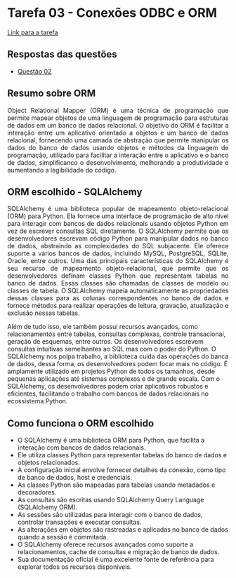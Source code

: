 # Tarefa 03 - Conexões ODBC e ORM

[Link para a tarefa](https://docs.google.com/document/d/1pEhJvmaZb_QBZvUhxBW_p1bHIv3mayhIpQIwG9OLsj4/edit)

## Respostas das questões

- [Questão 02](/tarefas/t03/app/api/routes/odbc.py)

## Resumo sobre ORM
<p align = justify>
Object Relational Mapper (ORM) é uma técnica de programação que permite mapear objetos de uma linguagem de programação para estruturas de dados em um banco de dados relacional. O objetivo do ORM é facilitar a interação entre um aplicativo orientado a objetos e um banco de dados relacional, fornecendo uma camada de abstração que permite manipular os dados do banco de dados usando objetos e métodos da linguagem de programação, utilizado para facilitar a interação entre o aplicativo e o banco de dados, simplificanco o desenvolvimento, melhorando a produtividade e aumentando a legibilidade do código.
</p>

## ORM escolhido - SQLAlchemy
<p align = justify>
SQLAlchemy é uma biblioteca popular de mapeamento objeto-relacional (ORM) para Python. Ela fornece uma interface de programação de alto nível para interagir com bancos de dados relacionais usando objetos Python em vez de escrever consultas SQL diretamente. O SQLAlchemy permite que os desenvolvedores escrevam código Python para manipular dados no banco de dados, abstraindo as complexidades do SQL subjacente. Ele oferece suporte a vários bancos de dados, incluindo MySQL, PostgreSQL, SQLite, Oracle, entre outros. Uma das principais características do SQLAlchemy é seu recurso de mapeamento objeto-relacional, que permite que os desenvolvedores definam classes Python que representam tabelas no banco de dados. Essas classes são chamadas de classes de modelo ou classes de tabela. O SQLAlchemy mapeia automaticamente as propriedades dessas classes para as colunas correspondentes no banco de dados e fornece métodos para realizar operações de leitura, gravação, atualização e exclusão nessas tabelas.

Além de tudo isso, ele também possui recursos avançados, como relacionamentos entre tabelas, consultas complexas, controle transacional, geração de esquemas, entre outros. Os desenvolvedores escrevem consultas intuitivas semelhantes ao SQL mas com o poder do Python. O SQLAlchemy nos polpa trabalho, a biblioteca cuida das operações do banca de dados, dessa forma, os desenvolvedores podem focar mais no código. É amplamente utilizado em projetos Python de todos os tamanhos, desde pequenas aplicações até sistemas complexos e de grande escala. Com o SQLAlchemy, os desenvolvedores podem criar aplicativos robustos e eficientes, facilitando o trabalho com bancos de dados relacionais no ecossistema Python.
</p>

##  Como funciona o ORM escolhido
- O SQLAlchemy é uma biblioteca ORM para Python, que facilita a interação com bancos de dados relacionais.
- Ele utiliza classes Python para representar tabelas do banco de dados e objetos relacionados.
- A configuração inicial envolve fornecer detalhes da conexão, como tipo de banco de dados, host e credenciais.
- As classes Python são mapeadas para tabelas usando metadados e decoradores.
- As consultas são escritas usando SQLAlchemy Query Language (SQLAlchemy ORM).
- As sessões são utilizadas para interagir com o banco de dados, controlar transações e executar consultas.
- As alterações em objetos são rastreadas e aplicadas no banco de dados quando a sessão é commitada.
- O SQLAlchemy oferece recursos avançados como suporte a relacionamentos, cache de consultas e migração de banco de dados.
- Sua documentação oficial é uma excelente fonte de referência para explorar todos os recursos disponíveis. 

